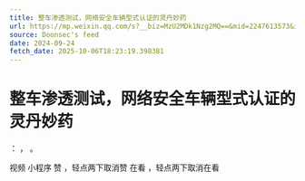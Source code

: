 ```yaml
---
title: 整车渗透测试，网络安全车辆型式认证的灵丹妙药
url: https://mp.weixin.qq.com/s?__biz=MzU2MDk1Nzg2MQ==&mid=2247613573&idx=1&sn=3f9a8277631546d1748887208db81dee
source: Doonsec's feed
date: 2024-09-24
fetch_date: 2025-10-06T18:23:19.398381
---
```


# 整车渗透测试，网络安全车辆型式认证的灵丹妙药

：
，
。

视频
小程序
赞
，轻点两下取消赞
在看
，轻点两下取消在看